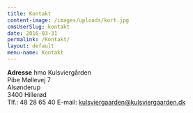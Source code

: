 ```yaml
---
title: Kontakt
content-image: /images/uploads/kort.jpg
cmsUserSlug: kontakt
date: 2016-03-31 
permalink: /Kontakt/
layout: default
menu-name: Kontakt
---
```


**Adresse**
hmo
Kulsviergården  
Pibe Møllevej 7  
Alsønderup  
3400 Hillerød  
Tlf.: 48 28 65 40
E-mail: kulsviergaarden@kulsviergaarden.dk
